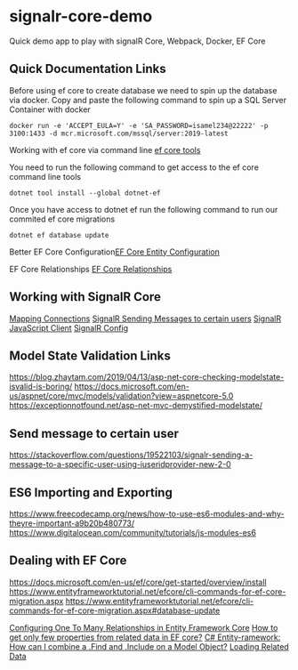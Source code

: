 # signalr-core-demo

Quick demo app to play with signalR Core, Webpack, Docker, EF Core 

## Quick Documentation Links

Before using ef core to create database we need to spin up the database via docker. Copy and paste the following command to spin up a SQL Server Container with docker
```console
docker run -e 'ACCEPT_EULA=Y' -e 'SA_PASSWORD=isamel234@22222' -p 3100:1433 -d mcr.microsoft.com/mssql/server:2019-latest
```

Working with ef core via command line [ef core tools](https://docs.microsoft.com/en-us/ef/core/get-started/overview/install) 

You need to run the following command to get access to the ef core command line tools
```console
dotnet tool install --global dotnet-ef
```

Once you have access to dotnet ef run the following command to run our commited ef core migrations
```console
dotnet ef database update 
```

Better EF Core Configuration[EF Core Entity Configuration](https://dotnetcoretutorials.com/2020/06/27/a-cleaner-way-to-do-entity-configuration-with-ef-core/)

EF Core Relationships [EF Core Relationships](https://docs.microsoft.com/en-us/ef/core/modeling/relationships?tabs=fluent-api%2Cfluent-api-simple-key%2Csimple-key)

## Working with SignalR Core
[Mapping Connections](https://docs.microsoft.com/en-us/aspnet/signalr/overview/guide-to-the-api/mapping-users-to-connections#IUserIdProvider)
[SignalR Sending Messages to certain users](https://stackoverflow.com/questions/19522103/signalr-sending-a-message-to-a-specific-user-using-iuseridprovider-new-2-0)
[SignalR JavaScript Client](https://docs.microsoft.com/en-us/aspnet/core/signalr/javascript-client?view=aspnetcore-5.0#reconnect-clients)
[SignalR Config](https://docs.microsoft.com/en-us/aspnet/core/signalr/configuration?view=aspnetcore-5.0&tabs=javascript#configure-client-options)

## Model State Validation Links
https://blog.zhaytam.com/2019/04/13/asp-net-core-checking-modelstate-isvalid-is-boring/
https://docs.microsoft.com/en-us/aspnet/core/mvc/models/validation?view=aspnetcore-5.0
https://exceptionnotfound.net/asp-net-mvc-demystified-modelstate/
 
## Send message to certain user
https://stackoverflow.com/questions/19522103/signalr-sending-a-message-to-a-specific-user-using-iuseridprovider-new-2-0  

## ES6 Importing and Exporting 
https://www.freecodecamp.org/news/how-to-use-es6-modules-and-why-theyre-important-a9b20b480773/ 
https://www.digitalocean.com/community/tutorials/js-modules-es6 

## Dealing with EF Core  

https://docs.microsoft.com/en-us/ef/core/get-started/overview/install 
https://www.entityframeworktutorial.net/efcore/cli-commands-for-ef-core-migration.aspx 
https://www.entityframeworktutorial.net/efcore/cli-commands-for-ef-core-migration.aspx#database-update

[Configuring One To Many Relationships in Entity Framework Core](https://www.learnentityframeworkcore.com/configuration/one-to-many-relationship-configuration)
[How to get only few properties from related data in EF core?](https://stackoverflow.com/questions/59054309/how-to-get-only-few-properties-from-related-data-in-ef-core)
[C# Entity-ramework: How can I combine a .Find and .Include on a Model Object?](https://stackoverflow.com/questions/7348663/c-sharp-entity-framework-how-can-i-combine-a-find-and-include-on-a-model-obje)
[Loading Related Data](https://docs.microsoft.com/en-us/ef/core/querying/related-data/)